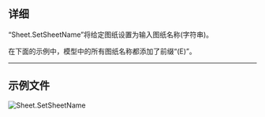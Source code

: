 ## 详细
“Sheet.SetSheetName”将给定图纸设置为输入图纸名称(字符串)。

在下面的示例中，模型中的所有图纸名称都添加了前缀“(E)”。
___
## 示例文件

![Sheet.SetSheetName](./Revit.Elements.Views.Sheet.SetSheetName_img.jpg)
